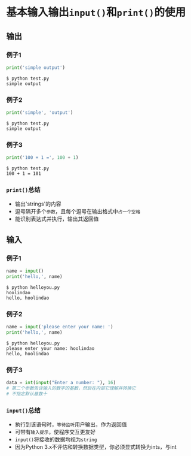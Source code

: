 # 基本输入输出`input()`和`print()`的使用

## 输出

### 例子1

```python
print('simple output')
```

```shell
$ python test.py
simple output
```

### 例子2

```python
print('simple', 'output')
```

```shell
$ python test.py
simple output
```

### 例子3

```python
print('100 + 1 =', 100 + 1)
```

```shell
$ python test.py
100 + 1 = 101
```

### `print()`总结

- 输出'strings'的内容
- 逗号隔开多个`参数`，且每个逗号在输出格式中`占一个空格`
- 能识别表达式并执行，输出其返回值

## 输入

### 例子1

```python
name = input()
print('hello,', name)
```

```shell
$ python helloyou.py
hoolindao
hello, hoolindao
```

### 例子2

```python
name = input('please enter your name: ')
print('hello,', name)
```

```shell
$ python helloyou.py
please enter your name: hoolindao
hello, hoolindao
```

### 例子3

```python
data = int(input("Enter a number: "), 16)
# 第二个参数告诉输入的数字的基数，然后在内部它理解并转换它
# 不指定默认基数十
```

### `input()`总结

- 执行到该语句时，`等待监听`用户输出，作为返回值
- 可带有`输入提示`，使程序交互更友好
- `input()`将接收的数据均视为`string`
- 因为Python 3.x不评估和转换数据类型，你必须显式转换为ints，与int